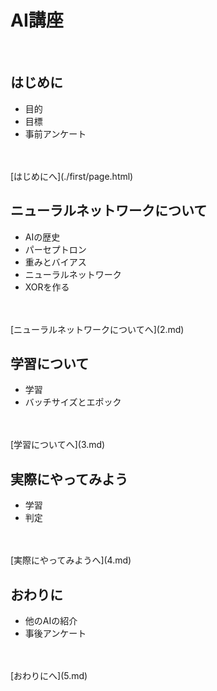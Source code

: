 # AI講座

<br>

## はじめに

  - 目的
  - 目標
  - 事前アンケート
<br>
<br>
[はじめにへ](./first/page.html)

## ニューラルネットワークについて

- AIの歴史
- パーセプトロン
- 重みとバイアス
- ニューラルネットワーク
- XORを作る
<br>
<br>
[ニューラルネットワークについてへ](2.md)

## 学習について

- 学習
- バッチサイズとエポック
<br>
<br>
[学習についてへ](3.md)


## 実際にやってみよう

- 学習
- 判定
<br>
<br>
[実際にやってみようへ](4.md)

## おわりに

- 他のAIの紹介
- 事後アンケート
<br>
<br>
[おわりにへ](5.md)
